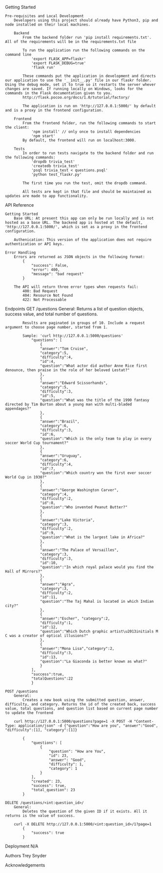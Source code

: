 Getting Started

    Pre-requisites and Local Development
        Developers using this project should already have Python3, pip and node installed on their local machines.

        Backend
            From the backend folder run 'pip install requirements.txt'. All of the requirements will be in the requirements.txt file
            
            To run the application run the following commands on the command line
                'export FLASK_APP=flaskr'
                'export FLASK_DEBUG=true'
                'flask run'

            These commands put the application in development and directs our application to use the '__init__.py' file in our flaskr folder. Using the debug mode, set it to true so it restarts the server whever changes are saved. If running locally on Windows, looks for the commands in the Flask documentation given to you. 
            http://flask.pocoo.org/docs/1.0/tutorial/factory/

            The application is run on 'http://127.0.0.1:5000/' by default and is a proxy in the frontend configuration.

        Frontend
            From the frontend folder, run the following commands to start the client:
                'npm install' // only once to install dependencies
                'npm start'
            By default, the frontend will run on localhost:3000.

        Tests
            In order to run tests navigate to the backend folder and run the following commands:
                'dropdb trivia_test'
                'createdb trivia_test'
                'psql trivia_test < questions.psql'
                'python test_flaskr.py'
            
            The first time you run the test, omit the dropdb command.

            All tests are kept in that file and should be maintained as updates are made to app functionality.

API Reference

    Getting Started
        Base URL: At present this app can only be run locally and is not hosted as a base URL. The backend app is hosted at the default, 'http://127.0.0.1:5000/', which is set as a proxy in the frontend configuration.

        Authenication: This version of the application does not require authentication or API keys.

    Error Handling
        Errors are returned as JSON objects in the following format:
            {
                "success": False,
                "error": 400,
                "message": "bad request"
            }
        
        The API will return three error types when requests fail:
            400: Bad Request
            404: Resource Not Found
            422: Not Processable

Endpoints
    GET  /questions
        General:
            Returns a list of question objects, success value, and total number of questions.

            Results are paginated in groups of 10. Include a request argument to choose page number, started from 1.

            Sample: 'curl http://127.0.0.1:5000/questions'
                "questions": [
                    {
                    "answer":"Tom Cruise",
                    "category":5,
                    "difficulty":4,
                    "id":4,
                    "question":"What actor did author Anne Rice first denounce, then praise in the role of her beloved Lestat?"
                    },
                    {
                    "answer":"Edward Scissorhands",
                    "category":5,
                    "difficulty":3,
                    "id":5,     
                    "question":"What was the title of the 1990 fantasy directed by Tim Burton about a young man with multi-bladed appendages?"
                    },
                    {
                    "answer":"Brazil",
                    "category":6,
                    "difficulty":3,
                    "id":6,
                    "question":"Which is the only team to play in every soccer World Cup tournament?"
                    },
                    {
                    "answer":"Uruguay",
                    "category":6,
                    "difficulty":4,
                    "id":7,
                    "question":"Which country won the first ever soccer World Cup in 1930?"
                    },
                    {          
                    "answer":"George Washington Carver",
                    "category":4,
                    "difficulty":2,
                    "id":8,
                    "question":"Who invented Peanut Butter?"
                    },
                    {
                    "answer":"Lake Victoria",
                    "category":3,    
                    "difficulty":2,
                    "id":9,
                    "question":"What is the largest lake in Africa?"
                    },
                    {
                    "answer":"The Palace of Versailles",
                    "category":3,
                    "difficulty":3,
                    "id":10,
                    "question":"In which royal palace would you find the Hall of Mirrors?"
                    },
                    { 
                    "answer":"Agra",
                    "category":3,
                    "difficulty":2,
                    "id":11,
                    "question":"The Taj Mahal is located in which Indian city?"
                    },
                    {
                    "answer":"Escher", "category":2,
                    "difficulty":1,
                    "id":12,
                    "question":"Which Dutch graphic artist\u2013initials M C was a creator of optical illusions?"
                    },
                    {
                    "answer":"Mona Lisa","category":2,
                    "difficulty":3,
                    "id":13,
                    "question":"La Giaconda is better known as what?"
                    }
                ],
                "success":true,
                "totalQuestions":22
                }

    POST /questions
        General:
            Creates a new book using the submitted question, answer, difficulty, and category. Returns the id of the created back, success value, total questions, and question list based on current page number to update the frontend

        curl http://127.0.0.1:5000/questions?page=1 -X POST -H "Content-Type: application/json" -d {"question":"How are you", "answer":"Good", "difficulty":[1], "category":[1]}

            {
                "questions": [
                    {
                        "question": "How are You",
                        "id": 23,
                        "answer": "Good",
                        "difficulty": 1,
                        "category": 1
                    }
                ],
                "created": 23,
                "success": true,
                "total_question": 23
            }            

    DELETE /questions/<int:question_id>/
        General:
            Deletes the question of the given ID if it exists. All it returns is the value of success.

        curl -X DELETE http://127.0.0.1:5000/<int:question_id>/1?page=1
            {
                "success": true
            }

Deployment N/A

Authors
    Trey Snyder

Acknowledgements
    